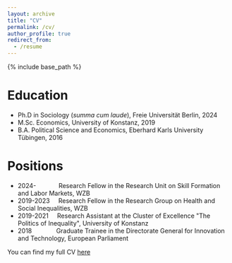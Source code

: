```yaml
---
layout: archive
title: "CV"
permalink: /cv/
author_profile: true
redirect_from:
  - /resume
---
```


{% include base_path %}

Education
======
* Ph.D in Sociology (*summa cum laude*), Freie Universität Berlin, 2024
* M.Sc. Economics, University of Konstanz, 2019
* B.A. Political Science and Economics, Eberhard Karls University Tübingen, 2016

Positions
======
* 2024- &nbsp;&nbsp;&nbsp;&nbsp;&nbsp;&nbsp;&nbsp;&nbsp;&nbsp;&nbsp;&nbsp; Research Fellow in the Research Unit on Skill Formation and Labor Markets, WZB
* 2019-2023 &nbsp;&nbsp;&nbsp; Research Fellow in the Research Group on Health and Social Inequalities, WZB
* 2019-2021 &nbsp;&nbsp;&nbsp; Research Assistant at the Cluster of Excellence "The Politics of Inequality", University of Konstanz
* 2018 &nbsp;&nbsp;&nbsp;&nbsp;&nbsp;&nbsp;&nbsp;&nbsp;&nbsp;&nbsp;&nbsp;&nbsp; Graduate Trainee in the Directorate General for Innovation and Technology, European Parliament
  
You can find my full CV [here](http://christian-koenig.github.io/files/CV_07.25.pdf)